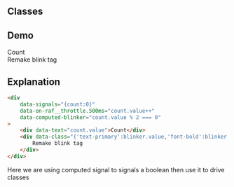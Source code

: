 ## Classes

## Demo

<div
    data-signals="{count:0}"
    data-on-raf__throttle.500ms="count.value++"
    data-computed-blinker="count.value % 2 === 0"
>
    <div data-text="count.value">Count</div>
    <div data-class="{'text-primary':blinker.value,'font-bold':blinker.value}">
        Remake blink tag
    </div>
</div>

## Explanation

```html
<div
    data-signals="{count:0}"
    data-on-raf__throttle.500ms="count.value++"
    data-computed-blinker="count.value % 2 === 0"
>
    <div data-text="count.value">Count</div>
    <div data-class="{'text-primary':blinker.value,'font-bold':blinker.value}">
        Remake blink tag
    </div>
</div>
```

Here we are using computed signal to signals a boolean then use it to drive classes
